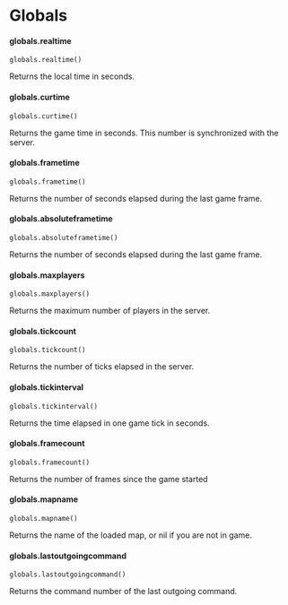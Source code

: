 # Globals

#### globals.realtime

`globals.realtime()`

Returns the local time in seconds.


#### globals.curtime

`globals.curtime()`

Returns the game time in seconds. This number is synchronized with the server.


#### globals.frametime

`globals.frametime()`

Returns the number of seconds elapsed during the last game frame.


#### globals.absoluteframetime

`globals.absoluteframetime()`

Returns the number of seconds elapsed during the last game frame.


#### globals.maxplayers

`globals.maxplayers()`

Returns the maximum number of players in the server.


#### globals.tickcount

`globals.tickcount()`

Returns the number of ticks elapsed in the server.


#### globals.tickinterval

`globals.tickinterval()`

Returns the time elapsed in one game tick in seconds.


#### globals.framecount

`globals.framecount()`

Returns the number of frames since the game started


#### globals.mapname

`globals.mapname()`

Returns the name of the loaded map, or nil if you are not in game.


#### globals.lastoutgoingcommand

`globals.lastoutgoingcommand()`

Returns the command number of the last outgoing command.

